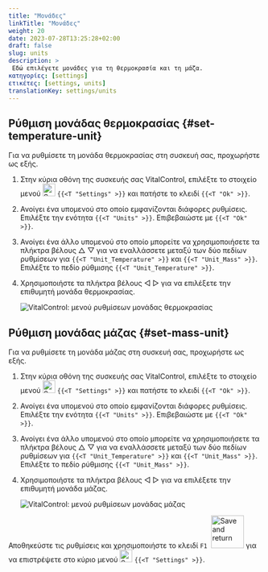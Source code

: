 ```yaml
---
title: "Μονάδες"
linkTitle: "Μονάδες"
weight: 20
date: 2023-07-28T13:25:28+02:00
draft: false
slug: units
description: >
 Εδώ επιλέγετε μονάδες για τη θερμοκρασία και τη μάζα.
κατηγορίες: [settings]
ετικέτες: [settings, units]
translationKey: settings/units
---
```

## Ρύθμιση μονάδας θερμοκρασίας {#set-temperature-unit}

Για να ρυθμίσετε τη μονάδα θερμοκρασίας στη συσκευή σας, προχωρήστε ως εξής.

1. Στην κύρια οθόνη της συσκευής σας VitalControl, επιλέξτε το στοιχείο μενού <img src="/icons/gear.svg" width="25" align="bottom" alt="Settings" /> `{{<T "Settings" >}}` και πατήστε το κλειδί `{{<T "Ok" >}}`.

2. Ανοίγει ένα υπομενού στο οποίο εμφανίζονται διάφορες ρυθμίσεις. Επιλέξτε την ενότητα `{{<T "Units" >}}`. Επιβεβαιώστε με `{{<T "Ok" >}}`.

3. Ανοίγει ένα άλλο υπομενού στο οποίο μπορείτε να χρησιμοποιήσετε τα πλήκτρα βέλους △ ▽ για να εναλλάσσετε μεταξύ των δύο πεδίων ρυθμίσεων για `{{<T "Unit_Temperature" >}}` και `{{<T "Unit_Mass" >}}`. Επιλέξτε το πεδίο ρύθμισης `{{<T "Unit_Temperature" >}}`.

4. Χρησιμοποιήστε τα πλήκτρα βέλους ◁ ▷ για να επιλέξετε την επιθυμητή μονάδα θερμοκρασίας.

    ![VitalControl: μενού ρυθμίσεων μονάδας θερμοκρασίας](../images/temperature.png "Μονάδα θερμοκρασίας")

## Ρύθμιση μονάδας μάζας {#set-mass-unit}

Για να ρυθμίσετε τη μονάδα μάζας στη συσκευή σας, προχωρήστε ως εξής.

1. Στην κύρια οθόνη της συσκευής σας VitalControl, επιλέξτε το στοιχείο μενού <img src="/icons/gear.svg" width="25" align="bottom" alt="Settings" /> `{{<T "Settings" >}}` και πατήστε το κλειδί `{{<T "Ok" >}}`.

2. Ανοίγει ένα υπομενού στο οποίο εμφανίζονται διάφορες ρυθμίσεις. Επιλέξτε την ενότητα `{{<T "Units" >}}`. Επιβεβαιώστε με `{{<T "Ok" >}}`.

3. Ανοίγει ένα άλλο υπομενού στο οποίο μπορείτε να χρησιμοποιήσετε τα πλήκτρα βέλους △ ▽ για να εναλλάσσετε μεταξύ των δύο πεδίων ρυθμίσεων για `{{<T "Unit_Temperature" >}}` και `{{<T "Unit_Mass" >}}`. Επιλέξτε το πεδίο ρύθμισης `{{<T "Unit_Mass" >}}`.

4. Χρησιμοποιήστε τα πλήκτρα βέλους ◁ ▷ για να επιλέξετε την επιθυμητή μονάδα μάζας.

    ![VitalControl: μενού ρυθμίσεων μονάδας μάζας](../images/mass.png "Μονάδα μάζας")

Αποθηκεύστε τις ρυθμίσεις και χρησιμοποιήστε το κλειδί `F1` &nbsp;<img src="/icons/footer/save_exit.svg" width="65" align="bottom" alt="Save and return" /> για να επιστρέψετε στο κύριο μενού <img src="/icons/gear.svg" width="25" align="bottom" alt="Settings" /> `{{<T "Settings" >}}`.
